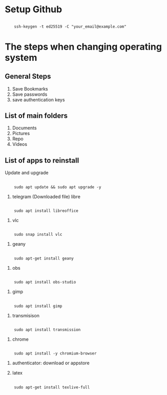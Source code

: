 # Setup Github
##
        ssh-keygen -t ed25519 -C "your_email@example.com"

        
# The steps when changing operating system

## General Steps
1. Save Bookmarks
2. Save passwords
1. save authentication keys


## List of main folders
1. Documents
2. Pictures
3. Repo
4. Videos

## List of apps to reinstall
Update and upgrade 
##
        sudo apt update && sudo apt upgrade -y
        
1. telegram (Downloaded file)
libre
##
        sudo apt install libreoffice
        
1. vlc
##
        sudo snap install vlc
        
1. geany
##
        sudo apt-get install geany
1. obs
##
        sudo apt install obs-studio
1. gimp
##
        sudo apt install gimp
        
1. transmisison
##
        sudo apt install transmission
        
1. chrome
##
        sudo apt install -y chromium-browser

1. authenticator: download or appstore

1. latex
##
        sudo apt-get install texlive-full
